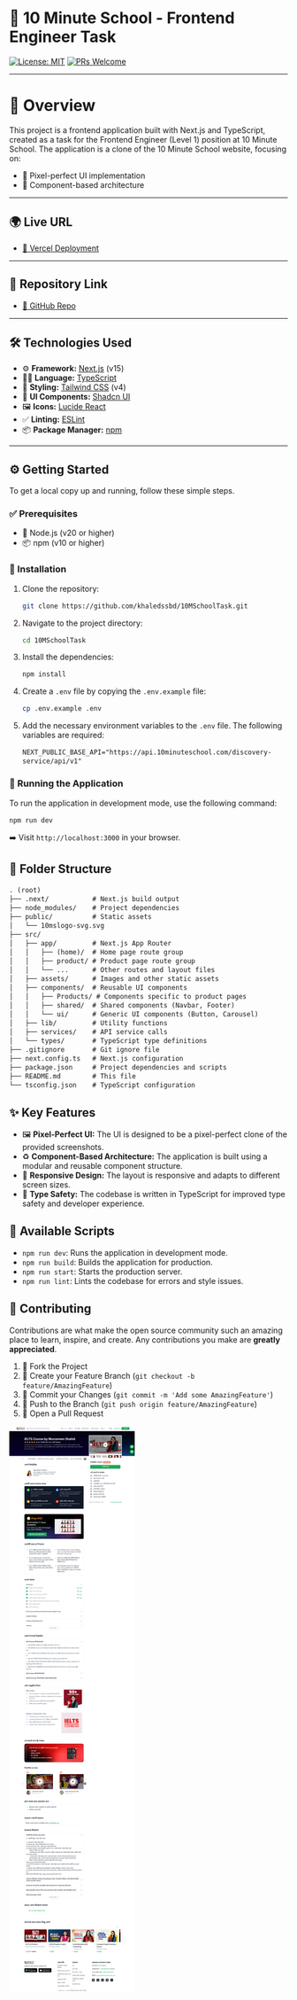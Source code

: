 # 🚀 10 Minute School - Frontend Engineer Task

[![License: MIT](https://img.shields.io/badge/License-MIT-green.svg)](LICENSE)
[![PRs Welcome](https://img.shields.io/badge/PRs-welcome-brightgreen.svg)](CONTRIBUTING.md)

---

# 📌 Overview

This project is a frontend application built with Next.js and TypeScript,
created as a task for the Frontend Engineer (Level 1) position at 10 Minute
School. The application is a clone of the 10 Minute School website, focusing on:

- 🎯 Pixel-perfect UI implementation
- 🧱 Component-based architecture

---

## 🌍 Live URL

- [🔗 Vercel Deployment](https://think-greenly-one.vercel.app)

---

## 📂 Repository Link

- [🔗 GitHub Repo](https://github.com/khaledssbd/10MSchoolTask)

---

## 🛠️ Technologies Used

- ⚙️ **Framework:** [Next.js](https://nextjs.org/) (v15)
- 🧑‍💻 **Language:** [TypeScript](https://www.typescriptlang.org/)
- 🎨 **Styling:** [Tailwind CSS](https://tailwindcss.com/) (v4)
- 🧩 **UI Components:** [Shadcn UI](https://ui.shadcn.com/)
- 🖼️ **Icons:** [Lucide React](https://lucide.dev/)
- ✅ **Linting:** [ESLint](https://eslint.org/)
- 📦 **Package Manager:** [npm](https://www.npmjs.com/)

---

## ⚙️ Getting Started

To get a local copy up and running, follow these simple steps.

### ✅ Prerequisites

- 🧰 Node.js (v20 or higher)
- 📦 npm (v10 or higher)

### 🔧 Installation

1. Clone the repository:
   ```sh
   git clone https://github.com/khaledssbd/10MSchoolTask.git
   ```
2. Navigate to the project directory:
   ```sh
   cd 10MSchoolTask
   ```
3. Install the dependencies:
   ```sh
   npm install
   ```
4. Create a `.env` file by copying the `.env.example` file:
   ```sh
   cp .env.example .env
   ```
5. Add the necessary environment variables to the `.env` file. The following
   variables are required:
   ```
   NEXT_PUBLIC_BASE_API="https://api.10minuteschool.com/discovery-service/api/v1"
   ```

### 🚀 Running the Application

To run the application in development mode, use the following command:

```sh
npm run dev
```

➡️ Visit `http://localhost:3000` in your browser.

## 🧱 Folder Structure

```
. (root)
├── .next/           # Next.js build output
├── node_modules/    # Project dependencies
├── public/          # Static assets
│   └── 10mslogo-svg.svg
├── src/
│   ├── app/         # Next.js App Router
│   │   ├── (home)/  # Home page route group
│   │   ├── product/ # Product page route group
│   │   └── ...      # Other routes and layout files
│   ├── assets/      # Images and other static assets
│   ├── components/  # Reusable UI components
│   │   ├── Products/ # Components specific to product pages
│   │   ├── shared/  # Shared components (Navbar, Footer)
│   │   └── ui/      # Generic UI components (Button, Carousel)
│   ├── lib/         # Utility functions
│   ├── services/    # API service calls
│   └── types/       # TypeScript type definitions
├── .gitignore       # Git ignore file
├── next.config.ts   # Next.js configuration
├── package.json     # Project dependencies and scripts
├── README.md        # This file
└── tsconfig.json    # TypeScript configuration
```

## ✨ Key Features

- 🖼️ **Pixel-Perfect UI:** The UI is designed to be a pixel-perfect clone of the
  provided screenshots.
- ♻️ **Component-Based Architecture:** The application is built using a modular
  and reusable component structure.
- 📱 **Responsive Design:** The layout is responsive and adapts to different
  screen sizes.
- 🧠 **Type Safety:** The codebase is written in TypeScript for improved type
  safety and developer experience.

## 📜 Available Scripts

- `npm run dev`: Runs the application in development mode.
- `npm run build`: Builds the application for production.
- `npm run start`: Starts the production server.
- `npm run lint`: Lints the codebase for errors and style issues.

## 🤝 Contributing

Contributions are what make the open source community such an amazing place to
learn, inspire, and create. Any contributions you make are **greatly
appreciated**.

1. 🍴 Fork the Project
2. 🌿 Create your Feature Branch (`git checkout -b feature/AmazingFeature`)
3. 💾 Commit your Changes (`git commit -m 'Add some AmazingFeature'`)
4. 🚀 Push to the Branch (`git push origin feature/AmazingFeature`)
5. 🔁 Open a Pull Request

![alt text](10minuteschool.com.png)
